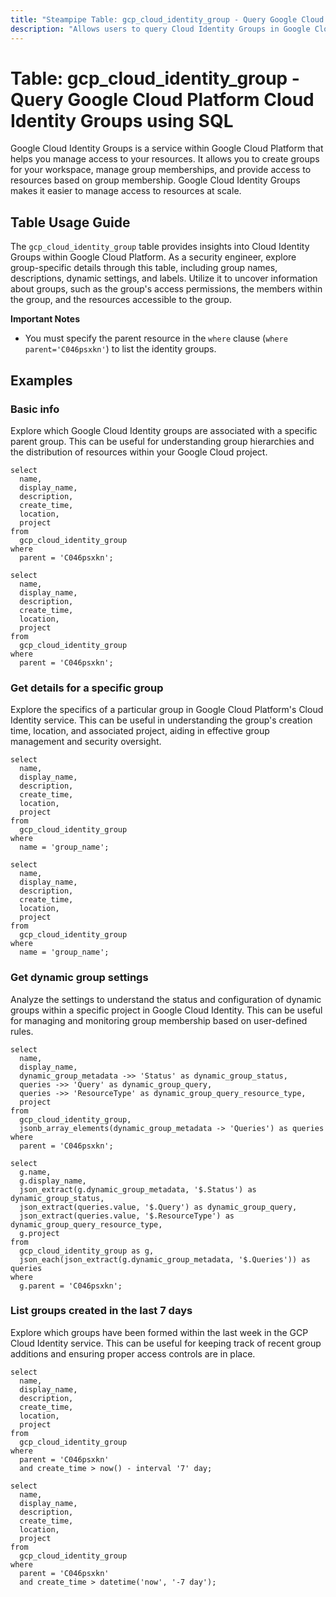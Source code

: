 ```yaml
---
title: "Steampipe Table: gcp_cloud_identity_group - Query Google Cloud Platform Cloud Identity Groups using SQL"
description: "Allows users to query Cloud Identity Groups in Google Cloud Platform, specifically the details of each group including its name, description, dynamic settings, and labels."
---
```


# Table: gcp_cloud_identity_group - Query Google Cloud Platform Cloud Identity Groups using SQL

Google Cloud Identity Groups is a service within Google Cloud Platform that helps you manage access to your resources. It allows you to create groups for your workspace, manage group memberships, and provide access to resources based on group membership. Google Cloud Identity Groups makes it easier to manage access to resources at scale.

## Table Usage Guide

The `gcp_cloud_identity_group` table provides insights into Cloud Identity Groups within Google Cloud Platform. As a security engineer, explore group-specific details through this table, including group names, descriptions, dynamic settings, and labels. Utilize it to uncover information about groups, such as the group's access permissions, the members within the group, and the resources accessible to the group.

**Important Notes**
- You must specify the parent resource in the `where` clause (`where parent='C046psxkn'`) to list the identity groups.

## Examples

### Basic info
Explore which Google Cloud Identity groups are associated with a specific parent group. This can be useful for understanding group hierarchies and the distribution of resources within your Google Cloud project.

```sql+postgres
select
  name,
  display_name,
  description,
  create_time,
  location,
  project
from
  gcp_cloud_identity_group
where
  parent = 'C046psxkn';
```

```sql+sqlite
select
  name,
  display_name,
  description,
  create_time,
  location,
  project
from
  gcp_cloud_identity_group
where
  parent = 'C046psxkn';
```

### Get details for a specific group
Explore the specifics of a particular group in Google Cloud Platform's Cloud Identity service. This can be useful in understanding the group's creation time, location, and associated project, aiding in effective group management and security oversight.

```sql+postgres
select
  name,
  display_name,
  description,
  create_time,
  location,
  project
from
  gcp_cloud_identity_group
where
  name = 'group_name';
```

```sql+sqlite
select
  name,
  display_name,
  description,
  create_time,
  location,
  project
from
  gcp_cloud_identity_group
where
  name = 'group_name';
```

### Get dynamic group settings
Analyze the settings to understand the status and configuration of dynamic groups within a specific project in Google Cloud Identity. This can be useful for managing and monitoring group membership based on user-defined rules.

```sql+postgres
select
  name,
  display_name,
  dynamic_group_metadata ->> 'Status' as dynamic_group_status,
  queries ->> 'Query' as dynamic_group_query,
  queries ->> 'ResourceType' as dynamic_group_query_resource_type,
  project
from
  gcp_cloud_identity_group,
  jsonb_array_elements(dynamic_group_metadata -> 'Queries') as queries
where
  parent = 'C046psxkn';
```

```sql+sqlite
select
  g.name,
  g.display_name,
  json_extract(g.dynamic_group_metadata, '$.Status') as dynamic_group_status,
  json_extract(queries.value, '$.Query') as dynamic_group_query,
  json_extract(queries.value, '$.ResourceType') as dynamic_group_query_resource_type,
  g.project
from
  gcp_cloud_identity_group as g,
  json_each(json_extract(g.dynamic_group_metadata, '$.Queries')) as queries
where
  g.parent = 'C046psxkn';
```

### List groups created in the last 7 days
Explore which groups have been formed within the last week in the GCP Cloud Identity service. This can be useful for keeping track of recent group additions and ensuring proper access controls are in place.

```sql+postgres
select
  name,
  display_name,
  description,
  create_time,
  location,
  project
from
  gcp_cloud_identity_group
where
  parent = 'C046psxkn'
  and create_time > now() - interval '7' day;
```

```sql+sqlite
select
  name,
  display_name,
  description,
  create_time,
  location,
  project
from
  gcp_cloud_identity_group
where
  parent = 'C046psxkn'
  and create_time > datetime('now', '-7 day');
```